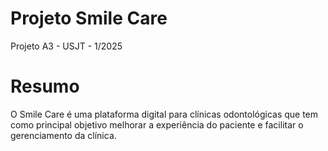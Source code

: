 # Projeto Smile Care
Projeto A3 - USJT - 1/2025

# Resumo
O Smile Care é uma plataforma digital para clínicas odontológicas que tem como principal objetivo melhorar a experiência do paciente e facilitar o gerenciamento da clínica.